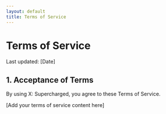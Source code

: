 ```yaml
---
layout: default
title: Terms of Service
---
```


# Terms of Service

Last updated: [Date]

## 1. Acceptance of Terms

By using X: Supercharged, you agree to these Terms of Service.

[Add your terms of service content here] 